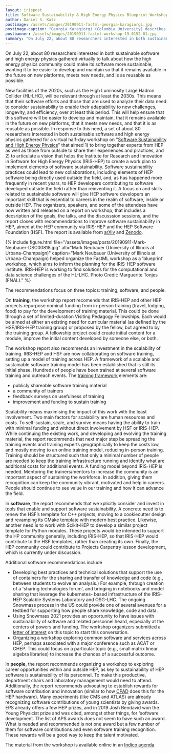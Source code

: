 ```yaml
---
layout: irispost
title: Software Sustainability & High Energy Physics Blueprint Workshop
author: Daniel S. Katz
postimage: /assets/images/20190911-fastml-georgia-karagiorgi.jpg
postimage-caption: "Georgia Karagiorgi (Columbia University) describes the opportunities for fast machine learning for the neutrino physics program. Photo Credit: Marguerite Tonjes (FNAL)."
postbanner: /assets/images/20190911-fastml-workshop-19-0152-01.jpg
summary: "On July 22, about 80 researchers interested in both sustainable software and high energy physics gathered virtually to talk about how the high energy physics community could make its software more sustainable, wanting it to be easier to develop and maintain so that it remains available in the future on new platforms, meets new needs, and is as reusable as possible."
---
```



On July 22, about 80 researchers interested in both sustainable software and high energy physics gathered virtually to talk about how
the high energy physics community could make its software more sustainable, wanting it to be easier to develop and maintain so that it
remains available in the future on new platforms, meets new needs, and is as reusable as possible.
<!--more-->

New facilities of the 2020s, such as the High Luminosity Large Hadron Collider (HL-LHC), will be relevant through at least the 2030s.
This means that their software efforts and those that are used to analyze their data need to consider sustainability to enable their
adaptability to new challenges, longevity, and efficiency, over at least this period. This will help ensure that this software will
be easier to develop and maintain, that it remains available in the future on new platforms, that it meets new needs, and that it is
as reusable as possible. In response to this need, a set of about 80 researchers interested in both sustainable software and high energy physics
gathered for a virtual half-day workshop on "[Software Sustainability and High Energy Physics](https://indico.cern.ch/event/930127/)" that
aimed 1) to bring together experts from HEP as well as those from outside to share their experiences and practices, and 2) to articulate
a vision that helps the Institute for Research and Innovation in Software for High Energy Physics (IRIS-HEP) to create a work plan to
implement elements of software sustainability. Software sustainability practices could lead to new collaborations, including elements
of HEP software being directly used outside the field, and, as has happened more frequently in recent years, to HEP developers contributing
to software developed outside the field rather than reinventing it. A focus on and skills related to sustainable software will give HEP
software developers an important skill that is essential to careers in the realm of software, inside or outside HEP. The organizers,
speakers, and some of the attendees have now written and released on a report on workshop, that includes a decsription of the goals,
the talks, and the discusssion sessions, and the report closes
with recommendations to improve software sustainability in HEP, aimed at the HEP community via IRIS-HEP and the HEP Software Foundation (HSF).
The report is available from [arXiv](https://arxiv.org/abs/2010.05102) and [Zenodo](https://doi.org/10.5281/zenodo.4082137).

{% include figure.html
    file="/assets/images/posts/20190911-Mark-Neubauer-DSC00818.jpg"
    alt="Mark Neubauer (University of Illinois at Urbana-Champaign)"
    caption="Mark Neubauer (University of Illinois at Urbana-Champaign) helped organize the FastML workshop as a 'blueprint' workshop, which aims to inform the planning for the IRIS-HEP software institute. IRIS-HEP is working to find solutions for the computational and data science challenges of the HL-LHC. Photo Credit: Marguerite Tonjes (FNAL)."
%}

The recommendations focus on three topics: training, software, and people.

On **training**, the workshop report recomends that IRIS-HEP and other HEP projects repurpose nominal funding from in-person training (travel, lodging, food)
to pay for the development of training material. This could be done through a set of limited-duration Visiting Pedagogy Fellowships. Each would
be aimed at either an existing need for curricular material (as defined by the HSF/IRIS-HEP training group) or proposed by the fellow, but agreed
to by the training group. A fellowship project could create initial content for a module, improve the initial content developed by someone else,
or both.

The workshop report also recommends an investment in the scalability of training. IRIS-HEP and HSF are now collaborating on software training,
setting up a model of training across HEP. A framework of a scalable and sustainable software training model has been established that is still
its initial phase. Hundreds of people have been trained at several software training and outreach events. The
[training framework](https://hepsoftwarefoundation.org/workinggroups/training.html) elements are:

  - publicly shareable software training material
  - a community of trainers
  - feedback surveys on usefulness of training
  - improvement and funding to sustain training

Scalability means maximising the impact of this work with the least involvement. Two main factors for scalability are human resources and costs.
To self-sustain, scale, and survive means having the ability to train with minimal funding and without direct involvement by HSF or IRIS-HEP.
While continuing the existing work, and developing and evolving the training material, the report recommends that next major step be spreading
the training events and training experts geographically to keep the costs low, and mostly moving to an online training model, reducing in-person
training. Training should be structured such that only a minimal number of people are needed to keep the training infrastructure running and
identify what are additional costs for additional events. A funding model beyond IRIS-HEP is needed. Mentoring the trainers/mentors to increase
the community is an important aspect of sustaining the workforce. In addition, giving them recognition can keep the community vibrant, motivated
and help in careers. People should continue to see value in our training and how it can advance the field.

In **software**, the report recommends that we xplicitly consider and invest in tools that enable and support software sustainability.
A concrete need is to renew the HSF’s template for C++ projects, moving to a cookiecutter design and revamping its CMake template with modern
best practice. Likewise, another need is to work with Scikit-HEP to develop a similar project template for Python modules. These projects would be
intended to support the HP community generally, including IRIS-HEP, so that IRIS-HEP would contribute to the HSF templates, rather than creating
its own. Finally, the HEP community could contribute to Projects Carpentry lesson development, which is currently under discussion.

Additional software recommendations include
  - Developing best practices and technical solutions that support the use of containers for the sharing and transfer of knowledge and code (e.g.,
  between students to evolve an analysis.) For example, through creation of a 'sharing technologies forum', and bringing in notebooks and model
  sharing that leverage the kubernetes- based infrastructure of the IRIS-HEP Scalable Systems Laboratory and OSG-LHC. The ongoing Snowmass process
  in the US could provide one of several avenues for a testbed for supporting how people share knowledge, code and data.
  - Using Snowmass 2021 provides an opportunity to have issues with sustainability of software and related personnel heard, especially at the
  centers of powers and funding. The workshop organizers submitted a
  [letter of interest](https://www.snowmass21.org/docs/files/summaries/CommF/SNOWMASS21-CommF0_CommF4-CompF0_CompF7_DanielSKatz-038.pdf)
  on this topic to start this conversation.
  - Organizing a workshop exploring common software and services across HEP, perhaps associated with a major conference such as ACAT or CHEP.
  This could focus on a particular topic (e.g., small matrix linear algebra libraries) to increase the chances of a successful outcome.

In **people**, the report recommends organizing a workshop to exploring career opportunities within and outside HEP, as key to sustainability
of HEP software is sustainability of its personnel. To make this productive, department chairs and laboratory management would need to attend.
Additionally, the report recommends advocating to establish rewards for software contribution and innovation (similar to how
[CPAD](https://www.anl.gov/hep/coordinating-panel-for-advanced-detectors) does this for the HEP hardware). Many experiments (like CMS and ATLAS)
are already recognizing software contributions of young scientists by giving awards. EPS already offers a few HEP prizes, and in 2019 Josh Bendavid
won the Young Physicist prize and was cited, amongst other things, for 'software development.
The list of APS awards does not seem to have such an award. What is needed and recommended is not one award but a few number of them for
software contributions and even software training recognition. These rewards will be a good way to keep the talent motivated.

The material from the workshop is available online in an [Indico agenda](https://indico.cern.ch/event/930127/timetable/). 
